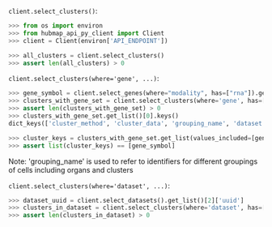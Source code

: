 `client.select_clusters()`:
```python
>>> from os import environ
>>> from hubmap_api_py_client import Client
>>> client = Client(environ['API_ENDPOINT'])

>>> all_clusters = client.select_clusters()
>>> assert len(all_clusters) > 0

```

`client.select_clusters(where='gene', ...)`:
```python
>>> gene_symbol = client.select_genes(where="modality", has=["rna"]).get_list()[0]['gene_symbol']
>>> clusters_with_gene_set = client.select_clusters(where='gene', has=[gene_symbol], genomic_modality='rna', p_value=1.0)
>>> assert len(clusters_with_gene_set) > 0
>>> clusters_with_gene_set.get_list()[0].keys()
dict_keys(['cluster_method', 'cluster_data', 'grouping_name', 'dataset'])

>>> cluster_keys = clusters_with_gene_set.get_list(values_included=[gene_symbol])[0]['values'].keys()
>>> assert list(cluster_keys) == [gene_symbol]

```

Note: 'grouping_name' is used to refer to identifiers for different groupings of cells including organs and clusters

`client.select_clusters(where='dataset', ...)`:
```python
>>> dataset_uuid = client.select_datasets().get_list()[2]['uuid']
>>> clusters_in_dataset = client.select_clusters(where='dataset', has=[dataset_uuid])
>>> assert len(clusters_in_dataset) > 0

```
